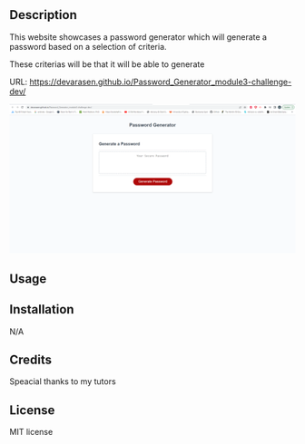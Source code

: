 # <module3-challenge-dev>


## Description

This website showcases a password generator which will generate a password based on a selection of criteria.

These criterias will be that it will be able to generate


URL: https://devarasen.github.io/Password_Generator_module3-challenge-dev/

![website screenshots](Capture.PNG)


## Usage




## Installation

N/A


## Credits

Speacial thanks to my tutors

  
## License

MIT license

